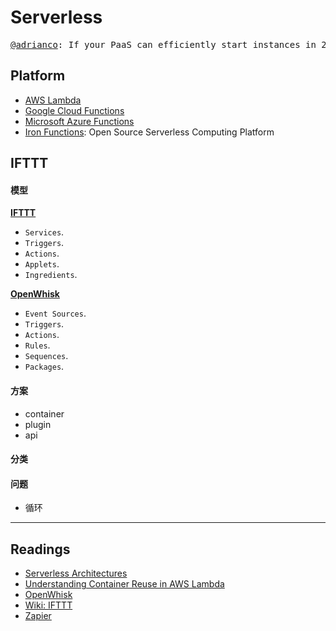 # Serverless

<pre align='center'>
<a href="https://twitter.com/adrianco/status/736553530689998848?ref_src=twsrc%5Etfw">@adrianco</a>: If your PaaS can efficiently start instances in 20ms that run for half a second, then call it serverless. 
</pre>

## Platform

* [AWS Lambda](https://aws.amazon.com/lambda)
* [Google Cloud Functions](https://cloud.google.com/functions/)
* [Microsoft Azure Functions](https://azure.microsoft.com/en-us/services/functions/)
* [Iron Functions](https://github.com/iron-io/functions): Open Source Serverless Computing Platform

## IFTTT

#### 模型

**[IFTTT](https://ifttt.com)**

* `Services`.
* `Triggers`.
* `Actions`.
* `Applets`.
* `Ingredients`.

**[OpenWhisk](http://openwhisk.org/about)**

* `Event Sources`.
* `Triggers`.
* `Actions`.
* `Rules`.
* `Sequences`.
* `Packages`.

#### 方案

* container
* plugin
* api

#### 分类


#### 问题

* 循环


---
## Readings

* [Serverless Architectures](https://martinfowler.com/articles/serverless.html)
* [Understanding Container Reuse in AWS Lambda](https://aws.amazon.com/cn/blogs/compute/container-reuse-in-lambda/)
* [OpenWhisk](http://openwhisk.org/)
* [Wiki: IFTTT](https://en.wikipedia.org/wiki/IFTTT#cite_note-wtf-18)
* [Zapier](https://zapier.com/developer/documentation/v2/)
